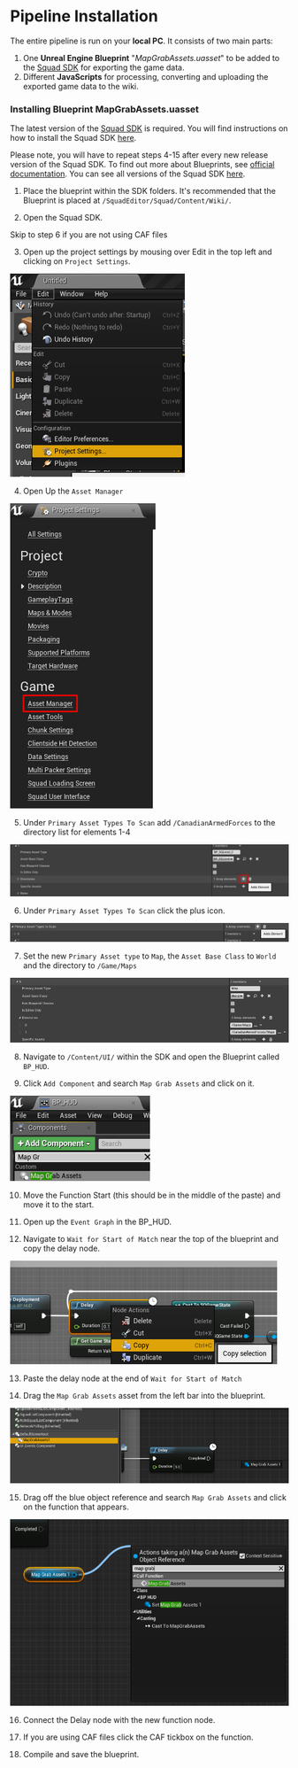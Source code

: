 # Pipeline Installation
The entire pipeline is run on your **local PC**. It consists of two main parts:
1. One **Unreal Engine Blueprint** "*MapGrabAssets.uasset*" to be added to the [Squad SDK](https://squad.gamepedia.com/Squad_SDK) for exporting the game data.
2. Different **JavaScripts** for processing, converting and uploading the exported game data to the wiki.






### Installing Blueprint MapGrabAssets.uasset

The latest version of the [Squad SDK](https://squad.gamepedia.com/Squad_SDK) is required. You will find instructions on how to install the Squad SDK [here](https://squad.gamepedia.com/Squad_SDK#Downloading_the_Epic_Games_Launcher).

Please note, you will have to repeat steps 4-15 after every new release version of the Squad SDK. To find out more about Blueprints, see [official documentation](https://docs.unrealengine.com/en-US/Engine/Blueprints/GettingStarted/index.html). You can see all versions of the Squad SDK [here](https://squad.gamepedia.com/Squad_SDK#Version_history).


1. Place the blueprint within the SDK folders. It's recommended that the Blueprint is placed at `/SquadEditor/Squad/Content/Wiki/`.

2. Open the Squad SDK. 

Skip to step 6 if you are not using CAF files

3. Open up the project settings by mousing over Edit in the top left and clicking on `Project Settings`.

![Project Settings](/doc/images/sdk/sdk_project_settings.png)

4. Open Up the `Asset Manager`

![Asset Manager](/doc/images/sdk/sdk_asset_manager.png)

5. Under `Primary Asset Types To Scan` add `/CanadianArmedForces` to the directory list for elements 1-4

![Add Element](/doc/images/sdk/sdk_add_directory.png)

6. Under `Primary Asset Types To Scan` click the plus icon.

![Add New Asset](/doc/images/sdk/sdk_add_primary_asset.png)

7. Set the new `Primary Asset type` to `Map`, the `Asset Base Class` to `World` and the directory to `/Game/Maps`

![Asset Configure](/doc/images/sdk/sdk_new_primary_asset.png)

8. Navigate to `/Content/UI/` within the SDK and open the Blueprint called `BP_HUD`.

9. Click `Add Component` and search `Map Grab Assets` and click on it.

![Add Component](/doc/images/sdk/sdk_add_component.png)

10. Move the Function Start (this should be in the middle of the paste) and move it to the start.

11. Open up the `Event Graph` in the BP_HUD.

12. Navigate to `Wait for Start of Match` near the top of the blueprint and copy the delay node. 

![Copy Node](/doc/images/sdk/sdk_copy_delay.png)

13. Paste the delay node at the end of `Wait for Start of Match`

14. Drag the `Map Grab Assets` asset from the left bar into the blueprint.

![Drag Actor](/doc/images/sdk/sdk_drag_actor.png)

15. Drag off the blue object reference and search `Map Grab Assets` and click on the function that appears.

![Create new Function](/doc/images/sdk/sdk_create_new_function.png)

16. Connect the Delay node with the new function node.

17. If you are using CAF files click the CAF tickbox on the function.

18. Compile and save the blueprint.

